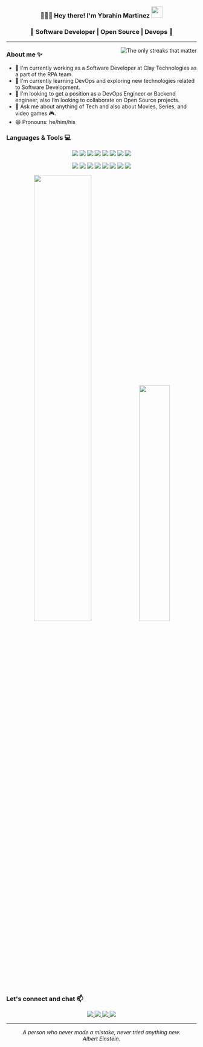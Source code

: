 <h3 align="center">👨🏻‍💻 Hey there! I'm Ybrahin Martinez <img src="https://github.com/y-martinez/y-martinez/blob/main/hi.gif" width="30px"> </h3>
<h3 align="center">🚀 Software Developer | Open Source | Devops 🚀</h3>

---

<img align="right" src="https://github-readme-streak-stats.herokuapp.com/?user=y-martinez&count_private=true&show_icons=true&theme=nord" alt="The only streaks that matter"/>

### About me ✨

- 🔭 I'm currently working as a Software Developer at Clay Technologies as a part of the RPA team.
- 🌱 I'm currently learning DevOps and exploring new technologies related to Software Development.
- 👯 I'm looking to get a position as a DevOps Engineer or Backend engineer, also I’m looking to collaborate on Open Source projects.
- 💬 Ask me about anything of Tech and also about Movies, Series, and video games 🎮.
- 😄 Pronouns: he/him/his

### Languages & Tools 💻

<p align="center">
  <img src="https://img.shields.io/badge/html%205-grey?style=for-the-badge&logo=html5&logoColor=white&labelColor=748FAC"/>
  <img src="https://img.shields.io/badge/css%203-grey?style=for-the-badge&logo=css3&logoColor=white&labelColor=748FAC"/>
  <img src="https://img.shields.io/badge/-JavaScript-grey?style=for-the-badge&logo=javascript&logoColor=white&labelColor=748FAC"/>
  <img src="https://img.shields.io/badge/-bootstrap-grey?style=for-the-badge&logo=bootstrap&logoColor=white&labelColor=748FAC"/>
  
  <img src="https://img.shields.io/badge/-python-grey?style=for-the-badge&logo=python&logoColor=white&labelColor=748FAC"/>
  <img src="https://img.shields.io/badge/-django-grey?style=for-the-badge&logo=django&logoColor=white&labelColor=748FAC"/>
  <img src="https://img.shields.io/badge/-git-grey?style=for-the-badge&logo=git&logoColor=white&labelColor=748FAC"/>
  <img src="https://img.shields.io/badge/-github-grey?style=for-the-badge&logo=github&logoColor=white&labelColor=748FAC"/>
</p>

<p align="center">
  <img src="https://img.shields.io/badge/-Amazon_aws-grey?style=for-the-badge&logo=amazon-aws&logoColor=white&labelColor=748FAC"/>
  <img src="https://img.shields.io/badge/-Google_Cloud-grey?style=for-the-badge&logo=google-cloud&logoColor=white&labelColor=748FAC"/>
  <img src="https://img.shields.io/badge/-heroku-grey?style=for-the-badge&logo=heroku&logoColor=white&labelColor=748FAC"/>
  
  <img src="https://img.shields.io/badge/-Jenkins-grey?style=for-the-badge&logo=jenkins&logoColor=white&labelColor=748FAC"/>
  <img src="https://img.shields.io/badge/-Github_Actions-grey?style=for-the-badge&logo=github-actions&logoColor=white&labelColor=748FAC"/>
  <img src="https://img.shields.io/badge/-Travis_CI-grey?style=for-the-badge&logo=travis-ci&logoColor=white&labelColor=748FAC"/>

  <img src="https://img.shields.io/badge/-Linux-grey?style=for-the-badge&logo=linux&logoColor=white&labelColor=748FAC"/>
  <img src="https://img.shields.io/badge/-VS_code-grey?style=for-the-badge&logo=visual-studio-code&logoColor=white&labelColor=748FAC"/>
  
</p>

<p align="center">
  <img width="55%" src="https://github-readme-stats.vercel.app/api?username=y-martinez&count_private=true&show_icons=true&theme=nord&include_all_commits=true&hide=stars"/>

  <img width="40%" src="https://github-readme-stats.vercel.app/api/top-langs/?username=y-martinez&layout=compact&theme=nord&hide=php,javascript,html,css,java" />
</p>


### Let's connect and chat 📫

<p align="center">
  <a href="mailto:martinez.ybrahin@gmail.com" alt="Ybrahin Martinez's Gmail">
    <img src="https://img.shields.io/badge/-Gmail-grey?style=for-the-badge&logo=gmail&logoColor=white&labelColor=748FAC"/>
  </a>



  <a href="https://www.linkedin.com/in/ybrahinmartinez/" alt="Ybrahin Martinez's Linkedin account">
    <img src="https://img.shields.io/badge/-Linkedin-grey?style=for-the-badge&logo=linkedin&logoColor=white&labelColor=748FAC"/>
  </a>

  <a href="https://twitter.com/Ybra_Martinez" alt="Ybrahin Martinez's Twitter account">
    <img src="https://img.shields.io/badge/-Twitter-grey?style=for-the-badge&logo=twitter&logoColor=white&labelColor=748FAC"/>
  </a>

  <a href="https://dev.to/ymartinez" alt="Ybrahin Martinez's DEV Profile">
    <img src="https://img.shields.io/badge/-dev_to-grey?style=for-the-badge&logo=dev-dot-to&logoColor=white&labelColor=748FAC"/>
  </a>

  <!--
    Eliminado de momento
  <img src="https://shields-io-visitor-counter.herokuapp.com/badge?page=y-martinez.y-martinez&color=555555&labelColor=748FAC&logo=GitHub&logoColor=white&style=for-the-badge">
  -->
</p>

---

<p align="center">
   <i>A person who never made a mistake, never tried anything new.</i>
   <br>
   <i>Albert Einstein.</i>
</p> 

